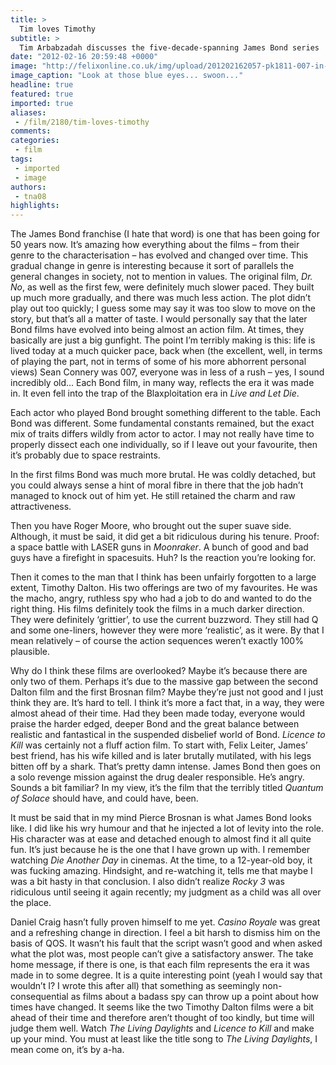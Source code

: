 ```yaml
---
title: >
  Tim loves Timothy
subtitle: >
  Tim Arbabzadah discusses the five-decade-spanning James Bond series
date: "2012-02-16 20:59:48 +0000"
image: "http://felixonline.co.uk/img/upload/201202162057-pk1811-007-in-licence-to-kill-wallpapers_15457_1280x960.jpg"
image_caption: "Look at those blue eyes... swoon..."
headline: true
featured: true
imported: true
aliases:
 - /film/2180/tim-loves-timothy
comments:
categories:
 - film
tags:
 - imported
 - image
authors:
 - tna08
highlights:
---
```


The James Bond franchise (I hate that word) is one that has been going for 50 years now. It’s amazing how everything about the films – from their genre to the characterisation – has evolved and changed over time. This gradual change in genre is interesting because it sort of parallels the general changes in society, not to mention in values. The original film, _Dr. No_, as well as the first few, were definitely much slower paced. They built up much more gradually, and there was much less action. The plot didn’t play out too quickly; I guess some may say it was too slow to move on the story, but that’s all a matter of taste. I would personally say that the later Bond films have evolved into being almost an action film. At times, they basically are just a big gunfight. The point I’m terribly making is this: life is lived today at a much quicker pace, back when (the excellent, well, in terms of playing the part, not in terms of some of his more abhorrent personal views) Sean Connery was 007, everyone was in less of a rush – yes, I sound incredibly old... Each Bond film, in many way, reflects the era it was made in. It even fell into the trap of the Blaxploitation era in _Live and Let Die_.

Each actor who played Bond brought something different to the table. Each Bond was different. Some fundamental constants remained, but the exact mix of traits differs wildly from actor to actor. I may not really have time to properly dissect each one individually, so if I leave out your favourite, then it’s probably due to space restraints.

In the first films Bond was much more brutal. He was coldly detached, but you could always sense a hint of moral fibre in there that the job hadn’t managed to knock out of him yet. He still retained the charm and raw attractiveness.

Then you have Roger Moore, who brought out the super suave side. Although, it must be said, it did get a bit ridiculous during his tenure. Proof: a space battle with LASER guns in _Moonraker_. A bunch of good and bad guys have a firefight in spacesuits. Huh? Is the reaction you’re looking for.

Then it comes to the man that I think has been unfairly forgotten to a large extent, Timothy Dalton. His two offerings are two of my favourites. He was the macho, angry, ruthless spy who had a job to do and wanted to do the right thing. His films definitely took the films in a much darker direction. They were definitely ‘grittier’, to use the current buzzword. They still had Q and some one-liners, however they were more ‘realistic’, as it were. By that I mean relatively – of course the action sequences weren’t exactly 100% plausible.

Why do I think these films are overlooked? Maybe it’s because there are only two of them. Perhaps it’s due to the massive gap between the second Dalton film and the first Brosnan film? Maybe they’re just not good and I just think they are. It’s hard to tell. I think it’s more a fact that, in a way, they were almost ahead of their time. Had they been made today, everyone would praise the harder edged, deeper Bond and the great balance between realistic and fantastical in the suspended disbelief world of Bond. _Licence to Kill_ was certainly not a fluff action film. To start with, Felix Leiter, James’ best friend, has his wife killed and is later brutally mutilated, with his legs bitten off by a shark. That’s pretty damn intense. James Bond then goes on a solo revenge mission against the drug dealer responsible. He’s angry. Sounds a bit familiar? In my view, it’s the film that the terribly titled _Quantum of Solace_ should have, and could have, been.

It must be said that in my mind Pierce Brosnan is what James Bond looks like. I did like his wry humour and that he injected a lot of levity into the role. His character was at ease and detached enough to almost find it all quite fun. It’s just because he is the one that I have grown up with. I remember watching _Die Another Day_ in cinemas. At the time, to a 12-year-old boy, it was fucking amazing. Hindsight, and re-watching it, tells me that maybe I was a bit hasty in that conclusion. I also didn’t realize _Rocky 3_ was ridiculous until seeing it again recently; my judgment as a child was all over the place.

Daniel Craig hasn’t fully proven himself to me yet. _Casino Royale_ was great and a refreshing change in direction. I feel a bit harsh to dismiss him on the basis of QOS. It wasn’t his fault that the script wasn’t good and when asked what the plot was, most people can’t give a satisfactory answer.
 The take home message, if there is one, is that each film represents the era it was made in to some degree. It is a quite interesting point (yeah I would say that wouldn’t I? I wrote this after all) that something as seemingly non-consequential as films about a badass spy can throw up a point about how times have changed. It seems like the two Timothy Dalton films were a bit ahead of their time and therefore aren’t thought of too kindly, but time will judge them well. Watch _The Living Daylights_ and _Licence to Kill_ and make up your mind. You must at least like the title song to _The Living Daylights_, I mean come on, it’s by a-ha.
